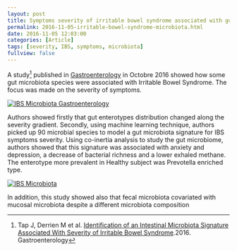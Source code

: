 ```yaml
---
layout: post
title: Symptoms severity of irritable bowel syndrome associated with gut microbiota
permalink: 2016-11-05-irritable-bowel-syndrome-microbiota.html
date: 2016-11-05 12:03:00
categories: [Article]
tags: [severity, IBS, symptoms, microbiota]
fullview: false
---
```


A study[^1] published in [Gastroenterology](http://bit.ly/IBSMicrobiota) in Octobre 2016 
showed how some gut microbiota species were associated with Irritable Bowel Syndrome. The focus was made on the severity of symptoms.


<script type="text/javascript" src="https://d1bxh8uas1mnw7.cloudfront.net/assets/embed.js"></script><div class="altmetric-embed" data-badge-type="donut" data-altmetric-id="12495429" style="float: right"/></div>


<a href="http://bit.ly/IBSMicrobiota"><img itemprop="image" src="http://www.gastrojournal.org/pb/assets/raw/Health%20Advance/journals/ygast/logo2014.jpg" alt="IBS Microbiota Gastroenterology"/></a>


Authors showed firstly that gut enterotypes distribution changed along the severity gradient. Secondly, using machine learning technique,
authors picked up 90 microbial species to model a gut microbiota signature for IBS symptoms severity.
Using co-inertia analysis to study the gut microbiome, authors showed that this signature was associated with anxiety and depression, 
a decrease of bacterial richness and a lower exhaled methane. The enterotype more prevalent in Healthy subject was Prevotella enriched type.

<a href="http://bit.ly/IBSMicrobiota"><img itemprop="image" src="http://pbs.twimg.com/media/CuZYI7-XgAE9nnp.jpg" alt="IBS Microbiota"/></a>

In addition, this study showed also that fecal microbiota covariated with mucosal microbiota
despite a different microbiota composition

[^1]: Tap J, Derrien M et al. [Identification of an Intestinal Microbiota Signature Associated With Severity of Irritable Bowel Syndrome](http://bit.ly/IBSMicrobiota).2016. Gastroenterology
